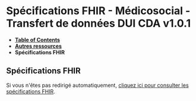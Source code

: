 # Spécifications FHIR - Médicosocial - Transfert de données DUI CDA v1.0.1

* [**Table of Contents**](toc.md)
* [**Autres ressources**](autres_ressources.md)
* **Spécifications FHIR**

## Spécifications FHIR

Si vous n'êtes pas redirigé automatiquement, [cliquez ici pour consulter les spécifications FHIR](http://hl7.org/fhir/R4/index.html).

